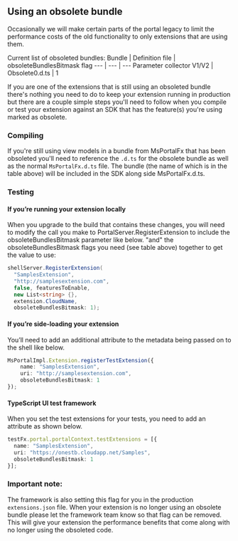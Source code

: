 ## Using an obsolete bundle
Occasionally we will make certain parts of the portal legacy to limit the performance costs of the old functionality to only 
extensions that are using them.

Current list of obsoleted bundles:
Bundle | Definition file | obsoleteBundlesBitmask flag
--- | --- | ---
Parameter collector V1/V2 | Obsolete0.d.ts | 1

If you are one of the extensions that is still using an obsoleted bundle there's nothing you need to do to keep your extension 
running in production but there are a couple simple steps you'll need to follow when you compile or test your extension against 
an SDK that has the feature(s) you're using marked as obsolete.

### Compiling
If you're still using view models in a bundle from MsPortalFx that has been obsoleted you'll need to reference the `.d.ts`
for the obsolete bundle as well as the normal `MsPortalFx.d.ts` file. The bundle (the name of which is in the table above) 
will be included in the SDK along side MsPortalFx.d.ts.

### Testing
#### If you’re running your extension locally
When you upgrade to the build that contains these changes, you will need to modify the call you make to PortalServer.RegisterExtension 
to include the obsoleteBundlesBitmask parameter like below. "and" the obsoleteBundlesBitmask flags you need (see table above) together 
to get the value to use:

```cs
shellServer.RegisterExtension(
  "SamplesExtension",
  "http://samplesextension.com",
  false, featuresToEnable,
  new List<string> {},
  extension.CloudName,
  obsoleteBundlesBitmask: 1);
```

#### If you’re side-loading your extension
You’ll need to add an additional attribute to the metadata being passed on to the shell like below.

```ts
MsPortalImpl.Extension.registerTestExtension({
    name: "SamplesExtension",
    uri: "http://samplesextension.com",
    obsoleteBundlesBitmask: 1
});
```

#### TypeScript UI test framework
When you set the test extensions for your tests, you need to add an attribute as shown below.

```ts
testFx.portal.portalContext.testExtensions = [{
  name: "SamplesExtension",
  uri: "https://onestb.cloudapp.net/Samples",
  obsoleteBundlesBitmask: 1
}];
```

### Important note:
The framework is also setting this flag for you in the production `extensions.json` file. When your extension is no longer using 
an obsolete bundle please let the framework team know so that flag can be removed. This will give your extension the performance 
benefits that come along with no longer using the obsoleted code.
